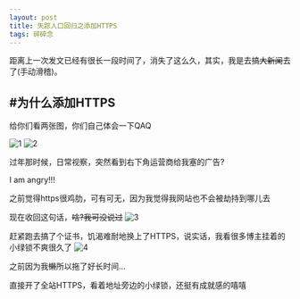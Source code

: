 ```yaml
---
layout: post
title: 失踪人口回归之添加HTTPS
tags: 碎碎念
---
```


距离上一次发文已经有很长一段时间了，消失了这么久，其实，我是去搞~~大新闻~~去了(手动滑稽)。

## #为什么添加HTTPS

给你们看两张图，你们自己体会一下QAQ

![1][1]
![2][2]

过年那时候，日常视察，突然看到右下角运营商给我塞的广告?

I am angry!!!

之前觉得https很鸡肋，可有可无，因为我觉得我网站也不会被劫持到哪儿去

现在收回这句话，~~啥?我可没说过~~
![3][3]

赶紧跑去搞了个证书，饥渴难耐地换上了HTTPS，说实话，我看很多博主挂着的小绿锁不爽很久了
![4][4]

之前因为我~~懒~~所以拖了好长时间...

直接开了全站HTTPS，看着地址旁边的小绿锁，还挺有成就感的嘻嘻

 [1]: https://atlinker.cn/usrimg/2018-3-19-GETHTTPS-2.png
 [2]: https://atlinker.cn/usrimg/2018-3-19-GETHTTPS-1.png
 [3]: https://atlinker.cn/exp/funnycry.png
 [4]: https://atlinker.cn/exp/funnyangry.png
